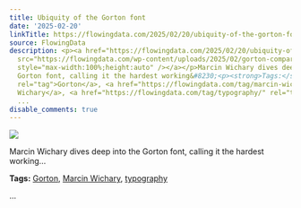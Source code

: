```yaml
---
title: Ubiquity of the Gorton font
date: '2025-02-20'
linkTitle: https://flowingdata.com/2025/02/20/ubiquity-of-the-gorton-font/
source: FlowingData
description: <p><a href="https://flowingdata.com/2025/02/20/ubiquity-of-the-gorton-font/"><img
  src="https://flowingdata.com/wp-content/uploads/2025/02/gorton-comparison-e1739862150595-750x373.png"
  style="max-width:100%;height:auto" /></a></p>Marcin Wichary dives deep into the
  Gorton font, calling it the hardest working&#8230;<p><strong>Tags:</strong> <a href="https://flowingdata.com/tag/gorton/"
  rel="tag">Gorton</a>, <a href="https://flowingdata.com/tag/marcin-wichary/" rel="tag">Marcin
  Wichary</a>, <a href="https://flowingdata.com/tag/typography/" rel="tag">typography</a></p>
  ...
disable_comments: true
---
```

<p><a href="https://flowingdata.com/2025/02/20/ubiquity-of-the-gorton-font/"><img src="https://flowingdata.com/wp-content/uploads/2025/02/gorton-comparison-e1739862150595-750x373.png" style="max-width:100%;height:auto" /></a></p>Marcin Wichary dives deep into the Gorton font, calling it the hardest working&#8230;<p><strong>Tags:</strong> <a href="https://flowingdata.com/tag/gorton/" rel="tag">Gorton</a>, <a href="https://flowingdata.com/tag/marcin-wichary/" rel="tag">Marcin Wichary</a>, <a href="https://flowingdata.com/tag/typography/" rel="tag">typography</a></p> ...